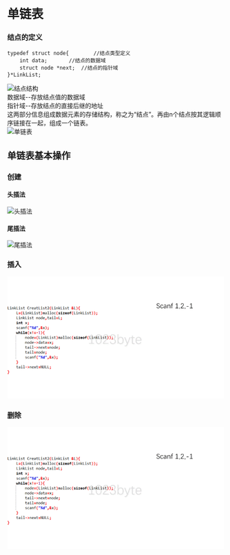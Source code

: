 # 单链表

### 结点的定义
```
typedef struct node{		//结点类型定义
	int data;		//结点的数据域
	struct node *next;	//结点的指针域
}*LinkList;
```
![结点结构](https://gitee.com/badgit/badcode/blob/master/DS/image/001.jpg)  
数据域--存放结点值的数据域  
指针域--存放结点的直接后继的地址  
这两部分信息组成数据元素的存储结构，称之为“结点”。再由n个结点按其逻辑顺序链接在一起，组成一个链表。  
![单链表](https://gitee.com/badgit/badcode/blob/master/DS/image/002.jpg)   

## 单链表基本操作
### 创建
#### 头插法
![头插法](https://gitee.com/badgit/badcode/blob/master/DS/image/g01.gif) 
#### 尾插法
![尾插法](https://gitee.com/badgit/badcode/blob/master/DS/image/g02.gif)
### 插入
![头插法](https://github.com/1023byte/Learning-DataStructure-Algorithm/blob/master/DataStructure-Algorithm/image/g02.gif)
### 删除
![头插法](https://github.com/1023byte/Learning-DataStructure-Algorithm/blob/master/DataStructure-Algorithm/image/g02.gif)
